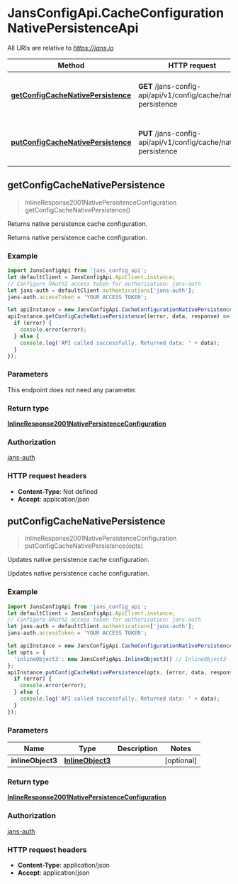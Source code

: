 # JansConfigApi.CacheConfigurationNativePersistenceApi

All URIs are relative to *https://jans.io*

Method | HTTP request | Description
------------- | ------------- | -------------
[**getConfigCacheNativePersistence**](CacheConfigurationNativePersistenceApi.md#getConfigCacheNativePersistence) | **GET** /jans-config-api/api/v1/config/cache/native-persistence | Returns native persistence cache configuration.
[**putConfigCacheNativePersistence**](CacheConfigurationNativePersistenceApi.md#putConfigCacheNativePersistence) | **PUT** /jans-config-api/api/v1/config/cache/native-persistence | Updates native persistence cache configuration.



## getConfigCacheNativePersistence

> InlineResponse2001NativePersistenceConfiguration getConfigCacheNativePersistence()

Returns native persistence cache configuration.

Returns native persistence cache configuration.

### Example

```javascript
import JansConfigApi from 'jans_config_api';
let defaultClient = JansConfigApi.ApiClient.instance;
// Configure OAuth2 access token for authorization: jans-auth
let jans-auth = defaultClient.authentications['jans-auth'];
jans-auth.accessToken = 'YOUR ACCESS TOKEN';

let apiInstance = new JansConfigApi.CacheConfigurationNativePersistenceApi();
apiInstance.getConfigCacheNativePersistence((error, data, response) => {
  if (error) {
    console.error(error);
  } else {
    console.log('API called successfully. Returned data: ' + data);
  }
});
```

### Parameters

This endpoint does not need any parameter.

### Return type

[**InlineResponse2001NativePersistenceConfiguration**](InlineResponse2001NativePersistenceConfiguration.md)

### Authorization

[jans-auth](../README.md#jans-auth)

### HTTP request headers

- **Content-Type**: Not defined
- **Accept**: application/json


## putConfigCacheNativePersistence

> InlineResponse2001NativePersistenceConfiguration putConfigCacheNativePersistence(opts)

Updates native persistence cache configuration.

Updates native persistence cache configuration.

### Example

```javascript
import JansConfigApi from 'jans_config_api';
let defaultClient = JansConfigApi.ApiClient.instance;
// Configure OAuth2 access token for authorization: jans-auth
let jans-auth = defaultClient.authentications['jans-auth'];
jans-auth.accessToken = 'YOUR ACCESS TOKEN';

let apiInstance = new JansConfigApi.CacheConfigurationNativePersistenceApi();
let opts = {
  'inlineObject3': new JansConfigApi.InlineObject3() // InlineObject3 | 
};
apiInstance.putConfigCacheNativePersistence(opts, (error, data, response) => {
  if (error) {
    console.error(error);
  } else {
    console.log('API called successfully. Returned data: ' + data);
  }
});
```

### Parameters


Name | Type | Description  | Notes
------------- | ------------- | ------------- | -------------
 **inlineObject3** | [**InlineObject3**](InlineObject3.md)|  | [optional] 

### Return type

[**InlineResponse2001NativePersistenceConfiguration**](InlineResponse2001NativePersistenceConfiguration.md)

### Authorization

[jans-auth](../README.md#jans-auth)

### HTTP request headers

- **Content-Type**: application/json
- **Accept**: application/json


